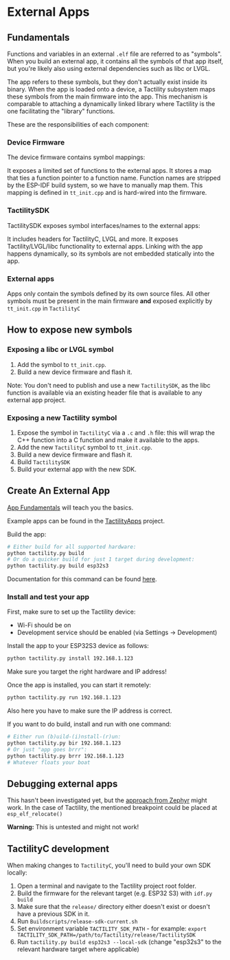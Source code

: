 # External Apps

## Fundamentals

Functions and variables in an external `.elf` file are referred to as "symbols". When you build an external app, it contains all the symbols
of that app itself, but you're likely also using external dependencies such as libc or LVGL.

The app refers to these symbols, but they don't actually exist inside its binary. When the app is loaded onto a device, a Tactility subsystem maps these symbols from the main firmware into the app. This mechanism is comparable to attaching a dynamically linked library where Tactility is the one facilitating the "library" functions.

These are the responsibilities of each component:

### Device Firmware

The device firmware contains symbol mappings:

It exposes a limited set of functions to the external apps. It stores a map that ties a function pointer to a function name. Function names are stripped by the ESP-IDF build system, so we have to manually map them. This mapping is defined in `tt_init.cpp` and is hard-wired into the firmware.

### TactilitySDK

TactilitySDK exposes symbol interfaces/names to the external apps:

It includes headers for TactilityC, LVGL and more. It exposes Tactility/LVGL/libc functionality to external apps. Linking with the app happens dynamically, so its symbols are not embedded statically into the app.

### External apps

Apps only contain the symbols defined by its own source files. All other symbols must be present in the main firmware **and** exposed explicitly by `tt_init.cpp` in `TactilityC`

## How to expose new symbols

### Exposing a libc or LVGL symbol

1. Add the symbol to `tt_init.cpp`.
2. Build a new device firmware and flash it.

Note: You don't need to publish and use a new `TactilitySDK`, as the libc function is available via an existing header file that is available to any external app project.

### Exposing a new Tactility symbol

1. Expose the symbol in `TactilityC` via a `.c` and `.h` file: this will wrap the C++ function into a C function and make it available to the apps.
2. Add the new `TactilityC` symbol to `tt_init.cpp`.
3. Build a new device firmware and flash it.
4. Build `TactilitySDK`
5. Build your external app with the new SDK.

## Create An External App

[App Fundamentals](app-fundamentals.md) will teach you the basics.

Example apps can be found in the [TactilityApps](https://github.com/ByteWelder/TactilityApps) project.

Build the app:
```bash
# Either build for all supported hardware:
python tactility.py build
# Or do a quicker build for just 1 target during development:
python tactility.py build esp32s3
```

Documentation for this command can be found [here](https://github.com/ByteWelder/TactilityTool).

### Install and test your app

First, make sure to set up the Tactility device:
- Wi-Fi should be on
- Development service should be enabled (via Settings -> Development)

Install the app to your ESP32S3 device as follows:

```bash
python tactility.py install 192.168.1.123
```

Make sure you target the right hardware and IP address!

Once the app is installed, you can start it remotely:

```bash
python tactility.py run 192.168.1.123
```

Also here you have to make sure the IP address is correct.

If you want to do build, install and run with one command:

```bash
# Either run (b)uild-(i)nstall-(r)un:
python tactility.py bir 192.168.1.123
# Or just "app goes brrr":
python tactility.py brrr 192.168.1.123
# Whatever floats your boat
```

## Debugging external apps

This hasn't been investigated yet, but the [approach from Zephyr](https://docs.zephyrproject.org/latest/services/llext/debug.html) might work.
In the case of Tactility, the mentioned breakpoint could be placed at `esp_elf_relocate()`

**Warning:** This is untested and might not work!

## TactilityC development

When making changes to `TactilityC`, you'll need to build your own SDK locally:

1. Open a terminal and navigate to the Tactility project root folder.
2. Build the firmware for the relevant target (e.g. ESP32 S3) with `idf.py build`
3. Make sure that the `release/` directory either doesn't exist or doesn't have a previous SDK in it.
4. Run `Buildscripts/release-sdk-current.sh`
5. Set environment variable `TACTILITY_SDK_PATH` - for example: `export TACTILITY_SDK_PATH=/path/to/Tactility/release/TactilitySDK`
6. Run `tactility.py build esp32s3 --local-sdk` (change "esp32s3" to the relevant hardware target where applicable)
